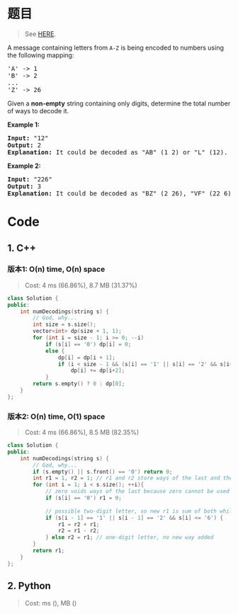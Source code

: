 # 题目

> See [HERE](https://leetcode.com/problems/decode-ways/).

<div><p>A message containing letters from <code>A-Z</code> is being encoded to numbers using the following mapping:</p>

<pre>'A' -&gt; 1
'B' -&gt; 2
...
'Z' -&gt; 26
</pre>

<p>Given a <strong>non-empty</strong> string containing only digits, determine the total number of ways to decode it.</p>

<p><strong>Example 1:</strong></p>

<pre><strong>Input:</strong> "12"
<strong>Output:</strong> 2
<strong>Explanation:</strong>&nbsp;It could be decoded as "AB" (1 2) or "L" (12).
</pre>

<p><strong>Example 2:</strong></p>

<pre><strong>Input:</strong> "226"
<strong>Output:</strong> 3
<strong>Explanation:</strong>&nbsp;It could be decoded as "BZ" (2 26), "VF" (22 6), or "BBF" (2 2 6).</pre>
</div>

# Code

## 1. C++

### 版本1: O(n) time, O(n) space

> Cost: 4 ms (66.86%), 8.7 MB (31.37%)

```cpp
class Solution {
public:
    int numDecodings(string s) {
        // God, why...
        int size = s.size();
        vector<int> dp(size + 1, 1);
        for (int i = size - 1; i >= 0; --i)
            if (s[i] == '0') dp[i] = 0;
            else {
                dp[i] = dp[i + 1];
                if (i < size - 1 && (s[i] == '1' || s[i] == '2' && s[i+1] < '7'))
                    dp[i] += dp[i+2];
            }
        return s.empty() ? 0 : dp[0];
    }
};
```

### 版本2: O(n) time, O(1) space

> Cost: 4 ms (66.86%), 8.5 MB (82.35%)

```cpp
class Solution {
public:
    int numDecodings(string s) {
        // God, why...
        if (s.empty() || s.front() == '0') return 0;
        int r1 = 1, r2 = 1; // r1 and r2 store ways of the last and the last of the last
        for (int i = 1; i < s.size(); ++i){
            // zero voids ways of the last because zero cannot be used separately
            if (s[i] == '0') r1 = 0;
            
            // possible two-digit letter, so new r1 is sum of both while new r2 is the old r1
            if (s[i - 1] == '1' || s[i - 1] == '2' && s[i] <= '6') {
                r1 = r2 + r1;
                r2 = r1 - r2;
            } else r2 = r1; // one-digit letter, no new way added
        }
        return r1;
    }
};
```

## 2. Python

> Cost: ms (), MB ()

```python

```
